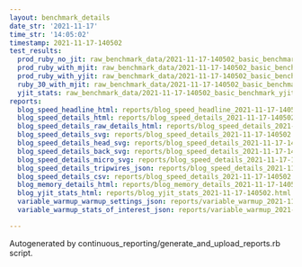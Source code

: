 ```yaml
---
layout: benchmark_details
date_str: '2021-11-17'
time_str: '14:05:02'
timestamp: 2021-11-17-140502
test_results:
  prod_ruby_no_jit: raw_benchmark_data/2021-11-17-140502_basic_benchmark_prod_ruby_no_jit.json
  prod_ruby_with_mjit: raw_benchmark_data/2021-11-17-140502_basic_benchmark_prod_ruby_with_mjit.json
  prod_ruby_with_yjit: raw_benchmark_data/2021-11-17-140502_basic_benchmark_prod_ruby_with_yjit.json
  ruby_30_with_mjit: raw_benchmark_data/2021-11-17-140502_basic_benchmark_ruby_30_with_mjit.json
  yjit_stats: raw_benchmark_data/2021-11-17-140502_basic_benchmark_yjit_stats.json
reports:
  blog_speed_headline_html: reports/blog_speed_headline_2021-11-17-140502.html
  blog_speed_details_html: reports/blog_speed_details_2021-11-17-140502.html
  blog_speed_details_raw_details_html: reports/blog_speed_details_2021-11-17-140502.raw_details.html
  blog_speed_details_svg: reports/blog_speed_details_2021-11-17-140502.svg
  blog_speed_details_head_svg: reports/blog_speed_details_2021-11-17-140502.head.svg
  blog_speed_details_back_svg: reports/blog_speed_details_2021-11-17-140502.back.svg
  blog_speed_details_micro_svg: reports/blog_speed_details_2021-11-17-140502.micro.svg
  blog_speed_details_tripwires_json: reports/blog_speed_details_2021-11-17-140502.tripwires.json
  blog_speed_details_csv: reports/blog_speed_details_2021-11-17-140502.csv
  blog_memory_details_html: reports/blog_memory_details_2021-11-17-140502.html
  blog_yjit_stats_html: reports/blog_yjit_stats_2021-11-17-140502.html
  variable_warmup_warmup_settings_json: reports/variable_warmup_2021-11-17-140502.warmup_settings.json
  variable_warmup_stats_of_interest_json: reports/variable_warmup_2021-11-17-140502.stats_of_interest.json

---
```

Autogenerated by continuous_reporting/generate_and_upload_reports.rb script.

